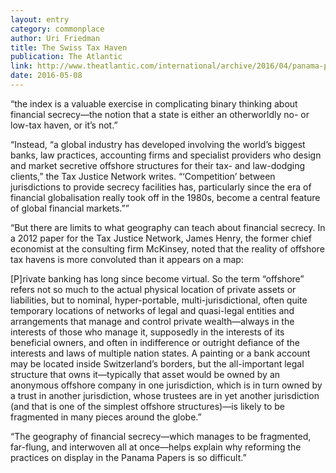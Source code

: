 ```yaml
---
layout: entry
category: commonplace
author: Uri Friedman
title: The Swiss Tax Haven
publication: The Atlantic
link: http://www.theatlantic.com/international/archive/2016/04/panama-papers-tax-havens-world/477042/
date: 2016-05-08
---
```


“the index is a valuable exercise in complicating binary thinking about financial secrecy—the notion that a state is either an otherworldly no- or low-tax haven, or it’s not.”

“Instead, “a global industry has developed involving the world’s biggest banks, law practices, accounting firms and specialist providers who design and market secretive offshore structures for their tax- and law-dodging clients,” the Tax Justice Network writes. “‘Competition’ between jurisdictions to provide secrecy facilities has, particularly since the era of financial globalisation really took off in the 1980s, become a central feature of global financial markets.””

“But there are limits to what geography can teach about financial secrecy. In a 2012 paper for the Tax Justice Network, James Henry, the former chief economist at the consulting firm McKinsey, noted that the reality of offshore tax havens is more convoluted than it appears on a map:

[P]rivate banking has long since become virtual. So the term “offshore” refers not so much to the actual physical location of private assets or liabilities, but to nominal, hyper-portable, multi-jurisdictional, often quite temporary locations of networks of legal and quasi-legal entities and arrangements that manage and control private wealth—always in the interests of those who manage it, supposedly in the interests of its beneficial owners, and often in indifference or outright defiance of the interests and laws of multiple nation states. A painting or a bank account may be located inside Switzerland’s borders, but the all-important legal structure that owns it—typically that asset would be owned by an anonymous offshore company in one jurisdiction, which is in turn owned by a trust in another jurisdiction, whose trustees are in yet another jurisdiction (and that is one of the simplest offshore structures)—is likely to be fragmented in many pieces around the globe.”

“The geography of financial secrecy—which manages to be fragmented, far-flung, and interwoven all at once—helps explain why reforming the practices on display in the Panama Papers is so difficult.”

